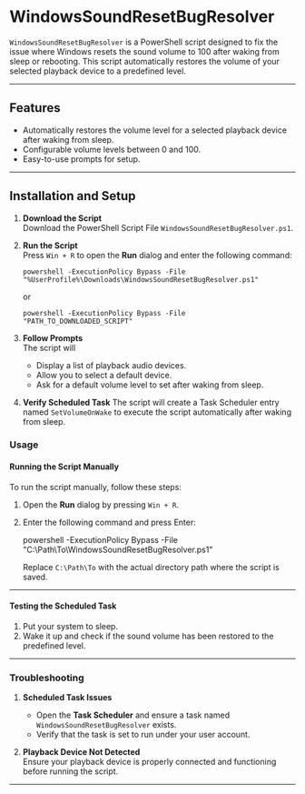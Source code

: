 # WindowsSoundResetBugResolver

`WindowsSoundResetBugResolver` is a PowerShell script designed to fix the issue where Windows resets the sound volume to 100 after waking from sleep or rebooting. This script automatically restores the volume of your selected playback device to a predefined level.

---

## Features

- Automatically restores the volume level for a selected playback device after waking from sleep.
- Configurable volume levels between 0 and 100.
- Easy-to-use prompts for setup.

---

## Installation and Setup

1. **Download the Script**  
   Download the PowerShell Script File `WindowsSoundResetBugResolver.ps1`.

2. **Run the Script**  
   Press `Win + R` to open the **Run** dialog and enter the following command:
  
   ```plaintext
   powershell -ExecutionPolicy Bypass -File "%UserProfile%\Downloads\WindowsSoundResetBugResolver.ps1"
   ```
   or
   ```plaintext
   powershell -ExecutionPolicy Bypass -File "PATH_TO_DOWNLOADED_SCRIPT"
   ```

3. **Follow Prompts**  
   The script will
   - Display a list of playback audio devices.
   - Allow you to select a default device.
   - Ask for a default volume level to set after waking from sleep.
     
4. **Verify Scheduled Task**
   The script will create a Task Scheduler entry named `SetVolumeOnWake` to execute the script automatically after waking from sleep.

### Usage

#### Running the Script Manually

To run the script manually, follow these steps:

1. Open the **Run** dialog by pressing `Win + R`.
2. Enter the following command and press Enter:

   powershell -ExecutionPolicy Bypass -File "C:\Path\To\WindowsSoundResetBugResolver.ps1"

   Replace `C:\Path\To` with the actual directory path where the script is saved.

---

#### Testing the Scheduled Task

1. Put your system to sleep.
2. Wake it up and check if the sound volume has been restored to the predefined level.

---

### Troubleshooting

1. **Scheduled Task Issues**  
   - Open the **Task Scheduler** and ensure a task named `WindowsSoundResetBugResolver` exists.
   - Verify that the task is set to run under your user account.

2. **Playback Device Not Detected**  
   Ensure your playback device is properly connected and functioning before running the script.

---
